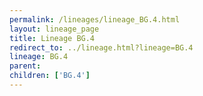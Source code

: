 ```yaml
---
permalink: /lineages/lineage_BG.4.html
layout: lineage_page
title: Lineage BG.4
redirect_to: ../lineage.html?lineage=BG.4
lineage: BG.4
parent: 
children: ['BG.4']
---
```

